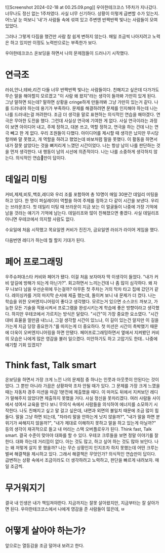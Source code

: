 ![[Screenshot 2024-02-18 at 00.25.09.png]]
우아한테크코스 1주차가 지나갔다.
너무나도 정신 없는 1주차였다.
사실 너무 신기하다. 상황이 이렇게 급변할 수가 있는지. 어느날 눈 떠보니 '내'가 사람들 속에 섞여 있고 주변엔 반짝반짝 빛나는 사람들이 모여 있었다.

그러나 그렇게 다짐을 했건만 사람 참 쉽게 변하지 않는다.
매일 조금씩 나아지려고 노력은 하고 있지만 이정도 노력만으로는 부족한가 보다.

우아한테크코스 온보딩을 하면서 나의 문제점들이 드러나기 시작했다. 

# 연극조

러쉬,안나,테바,리건 다들 너무 반짝반짝 빛나는 사람들이다. 친해지고 싶은데 다가가도 무슨 말을 해야할지 모르겠고 "이 사람 왜 왔지"라는 생각이 들까봐 가만히 있게 된다. 그냥 말하면 되는데? 말하면 상황을 cringe하게 만들까봐 그냥 가만히 있는거 같다. 나를 드러내야 하는데 용기가 부족하다. 문제를 해결하려면 문제를 인지해야 하는데 나는 나를 드러내는걸 꺼려한다. 조금 더 생각을 말로 표현하는 의식적인 연습을 해야겠다.
연극은 무아한 도전을 했다. 그런데 사실상 연극에 기여한 게 없다. 사실 연극이라는 과정이 보면 아이디어 내고, 주제 정하고, 대본 쓰고, 역할 정하고, 연극을 하는 건데 나는 연극 빼고 한 게 없다. 우리 조원들이 다했다. 아이디어를 제시할 때 생각은 났지만 무시당할까봐 말 못했고, 개 역할을 하려고 했었는데 바보처럼 말을 못했다. 이 활동을 하면서 내가 잘못 살았다는 것을 뼈저리게 느꼈던 시간이었다. 나는 항상 남이 나를 판단하는 것을 먼저 생각한다. 내 행동이 남의 시선에 의존적이다. 나는 나를 소중하게 생각하지 않는다.
의식적인 연습만이 답이다.
# 데일리 미팅

커비,제제,비토,백호,레디와 우리 조를 포함하여 총 10명이 매일 30분간 데일리 미팅을 하고 있다. 한 명이 퍼실레이터 역할을 하여 주제를 정하고 다 같이 시간을 보낸다. 우리는 브라운조다. 첫 데일리 미팅 때 브라운이 지금 보는 이 얼굴들이 나중에 가장 기억에 남을 것라는 얘기가 기억에 남는다. 데일리조와 많이 친해졌으면 좋겠다. 사실 데일리조 아니면 우테코에서 의지할 사람도 없다.

수요일에 처음 시작했고 목요일엔 커비가 진진가, 금요일엔 러쉬가 라이어 게임을 했다.

다음번엔 레디가 하는데 뭘 할지 기대가 된다.

# 페어 프로그래밍

우주슈퍼대스타 커비와 페어가 됐다. 이걸 처음 보자마자 딱 이생각이 들었다. "내가 커비 앞길에 방해가 되는게 아닌가?". 회고하면서 느끼는건데 나 좀 많이 심각하다. 왜 자꾸 나보다 남을 우선순위에 두는걸까? 아무튼 첫 주차는 거의 막차 타고 집에 갔던거 같다. 레이싱카를 거의 마지막 순서에 제출 했는데, 돌이켜 보니 내 문제가 더 컸다. 
나는 학습을 위한 오버엔지니어링이 좋다고 생각했다. 모르는거 있으면 소스코드 까보고, 가능한 모든 기술을 적용시켜서 프로그램을 완성시키는게 학습에 좋은 방향이라고 생각했다. 하지만 우테코에서 가르치는 방식은 달랐다. "시간"이 가장 중요한 요소였다. "시간 대비 효율을 얼만큼 내느냐, 그걸 생각할 시간이 있느냐, 이 길이 있는건 알지만 이 길을 가는게 지금 당장 중요한가."를 따지는게 더 중요하다. 첫 미션은 시간이 촉박했기 때문에 더욱이 오버엔지니어링을 하면 안됐다. 페어프로그래밍하면서 옆에서 지켜봤던 커비의 모습은 나에게 많은 영감을 불러 일으켰다. 미안하기도 하고 고맙기도 한데.. 나중에 얘기할 기회 있겠지?


# Think fast, Talk smart

온보딩을 하면서 가장 크게 느낀 나의 문제점 중 하나는 인풋과 아웃풋이 안된다는 것이었다. 그 뿐만 아니라 가끔은 상황파악 조차 안될 때가 있다. 그 문제를 가장 크게 느꼈을 때는 자동차 경주 미션을 마감 1분전에 제출했을 때다. 이 마저도 뒤에서 지켜보던 레디가 말해주지 않았다면 제출하지 못했을 거다. 
사실 정신을 못차리겠다. 여러 사람들 사이에서 섞여서 교육을 받다 보니 무의식 속에서 사람들을 의식하여 에너지를 소모하기 시작한다. 나도 친해지고 싶고 말 걸고 싶은데, 내면과 외면의 불일치 때문에 조금 많이 힘들다. 말을 그냥 하면 되는데, "차라리 말을 안하는게 낫지 않을까?", "내가 말을 하면 분위기가 싸해지지 않을까?", "내가 제대로 이해하지 못하고 말을 하고 있는게 아닐까?" 등의 생각이 재귀적으로 들고 내 머리는 스택 오버플로우가 된다.
Think fast, Talk smart. 결국 수준이 맞아야 대화를 할 수 있다. 우테코 크루들을 보면 정말 이야기를 잘한다. 대화 하는데 거리낌이 없다. 아는 것도 많고, 하고 싶어 하는 것도 많아 보인다. 나는 왜 저렇게 살지 못 했을까? 
나는 무슨 상황인지 인지조차 하지 못했는데 어떤 크루는 벌써 해결책을 제시하고 있다. 그래서 해결책은 무엇인가? 의식적인 연습만이 답이다. 급변하는 상황 속에서 조금이라도 더 생각하려고 노력하고, 판단을 빠르게 내려보자. 매일 조금씩.

# 무거워지기

결국 내 인생은 내가 책임져야한다. 지금까지는 잘못 살아왔지만, 지금부터는 잘 살아가면 된다. 우아한테크코스에서 나에게 영감을 준 사람들이 많은데, ㅂ



# 어떻게 살아야 하는가?

앞으로는 열등감을 조금 덜어내 보려고 한다. 
